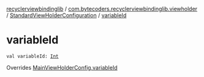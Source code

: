 [recyclerviewbindinglib](../../index.md) / [com.bytecoders.recyclerviewbindinglib.viewholder](../index.md) / [StandardViewHolderConfiguration](index.md) / [variableId](./variable-id.md)

# variableId

`val variableId: `[`Int`](https://kotlinlang.org/api/latest/jvm/stdlib/kotlin/-int/index.html)

Overrides [MainViewHolderConfig.variableId](../-main-view-holder-config/variable-id.md)

